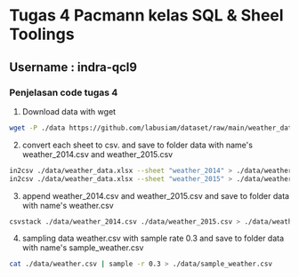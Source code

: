 # Tugas 4 Pacmann kelas SQL & Sheel Toolings
## Username : indra-qcl9
### Penjelasan code tugas 4
1. Download data with wget
```bash
wget -P ./data https://github.com/labusiam/dataset/raw/main/weather_data.xlsx
```
2. convert each sheet to csv. and save to folder data with name's weather_2014.csv and weather_2015.csv
```bash
in2csv ./data/weather_data.xlsx --sheet "weather_2014" > ./data/weather_2014.csv
in2csv ./data/weather_data.xlsx --sheet "weather_2015" > ./data/weather_2015.csv
```
3. append weather_2014.csv and weather_2015.csv and save to folder data with name's weather.csv
```bash
csvstack ./data/weather_2014.csv ./data/weather_2015.csv > ./data/weather.csv
```
4. sampling data weather.csv with sample rate 0.3 and save to folder data with name's sample_weather.csv
```bash
cat ./data/weather.csv | sample -r 0.3 > ./data/sample_weather.csv
```